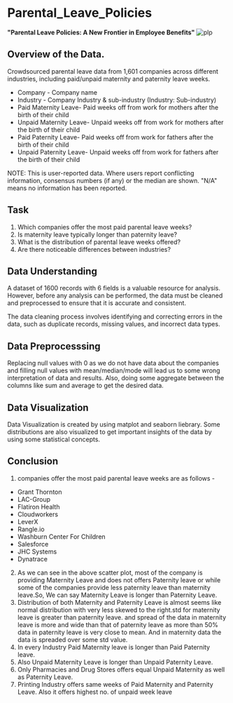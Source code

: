 # Parental_Leave_Policies

**"Parental Leave Policies: A New Frontier in Employee Benefits"**
![plp](https://github.com/Darakshii/Parental_Leave_Policies/assets/130299461/4ad73a23-fe1f-4210-a564-03235b0cd1e1)

## Overview of the Data.
Crowdsourced parental leave data from 1,601 companies across different industries, including paid/unpaid maternity and paternity leave weeks.

* Company - Company name
* Industry - Company Industry & sub-industry (Industry: Sub-industry)
* Paid Maternity Leave-  Paid weeks off from work for mothers after the birth of their child
* Unpaid Maternity Leave-  Unpaid weeks off from work for mothers after the birth of their child
* Paid Paternity Leave-  Paid weeks off from work for fathers after the birth of their child
* Unpaid Paternity Leave-  Unpaid weeks off from work for fathers after the birth of their child

NOTE: This is user-reported data. Where users report conflicting information, consensus numbers (if any) or the median are shown. "N/A" means no information has been reported.

## Task
1. Which companies offer the most paid parental leave weeks?
2. Is maternity leave typically longer than paternity leave?
3. What is the distribution of parental leave weeks offered?
4. Are there noticeable differences between industries?


## Data Understanding
A dataset of 1600 records with 6 fields is a valuable resource for analysis. However, before any analysis can be performed, the data must be cleaned and preprocessed to ensure that it is accurate and consistent.

The data cleaning process involves identifying and correcting errors in the data, such as duplicate records, missing values, and incorrect data types.

## Data Preprocesssing
Replacing null values with 0 as we do not have data about the companies and filling null values with mean/median/mode will lead us to some wrong interpretation of data and results.
Also, doing some aggregate between the columns like sum and average to get the desired data.

## Data Visualization
Data Visualization is created by using matplot and seaborn liebrary. Some distributions are also visualized to get important insights of the data by using some statistical concepts.

## Conclusion
1. companies offer the most paid parental leave weeks are as follows - 
* Grant Thornton 
* LAC-Group
* Flatiron Health
* Cloudworkers
* LeverX
* Rangle.io
* Washburn Center For Children
* Salesforce
* JHC Systems
* Dynatrace

2. As we can see in the above scatter plot, most of the company is providing Maternity Leave and does not offers Paternity leave or while some of the companies provide less paternity leave than maternity leave.So, We can say Maternity Leave is longer than Paternity Leave.
3.  Distribution of both Maternity and Paternity Leave is almost seems like normal distribution with very less skewed to the right.std for maternity leave is greater than paternity leave. and spread of the data in maternity leave is more and wide than that of paternity leave as more than 50% data in paternity leave is very close to mean. And in maternity data the data is spreaded over some std value.
4.  In every Industry Paid Maternity leave is longer than Paid Paternity leave.
5. Also Unpaid Maternity Leave is longer than Unpaid Paternity Leave.
6. Only Pharmacies and Drug Stores offers equal Unpaid Maternity as well as Paternity Leave.
7. Printing Industry offers same weeks of Paid Maternity and Paternity Leave. Also it offers highest no. of unpaid week leave
